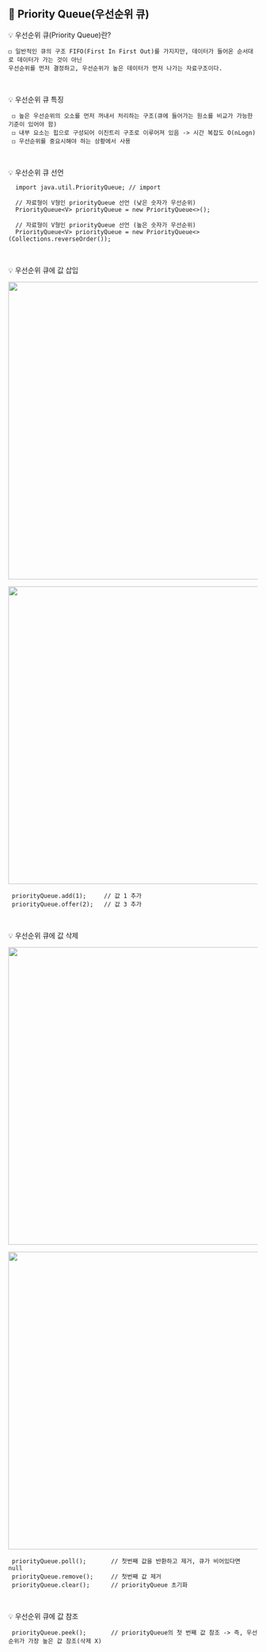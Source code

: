 ## 📘 Priority Queue(우선순위 큐)
💡 우선순위 큐(Priority Queue)란?
    
    ◻️ 일반적인 큐의 구조 FIFO(First In First Out)를 가지지만, 데이터가 들어온 순서대로 데이터가 가는 것이 아닌
    우선순위를 먼저 결정하고, 우선순위가 높은 데이터가 먼저 나가는 자료구조이다. 
</br>

💡 우선순위 큐 특징
     
     ◻️ 높은 우선순위의 오소를 먼저 꺼내서 처리하는 구조(큐에 들어가는 원소를 비교가 가능한 기준이 있어야 함)
     ◻️ 내부 요소는 힙으로 구성되어 이진트리 구조로 이루어져 있음 -> 시간 복잡도 O(nLogn)
     ◻️ 우선순위를 중요시해야 하는 상황에서 사용
</br>

💡 우선순위 큐 선언
      
      import java.util.PriorityQueue; // import

      // 자료형이 V형인 priorityQueue 선언 (낮은 숫자가 우선순위)
      PriorityQueue<V> priorityQueue = new PriorityQueue<>();

      // 자료형이 V형인 priorityQueue 선언 (높은 숫자가 우선순위)
      PriorityQueue<V> priorityQueue = new PriorityQueue<>(Collections.reverseOrder());
</br>

💡 우선순위 큐에 값 삽입      
<p align="center"><img src="https://user-images.githubusercontent.com/45066381/136642835-e41a13c9-0fd3-4ee6-ab40-7b2d0178e7be.png" width="800" height="600"/></p>
<p align="center"><img src="https://user-images.githubusercontent.com/45066381/136642837-a3869e9b-f824-4860-b868-e834562758ec.png" width="800" height="600"/></p>     
     
     priorityQueue.add(1);     // 값 1 추가
     priorityQueue.offer(2);   // 값 3 추가
</br>

💡 우선순위 큐에 값 삭제
<p align="center"><img src="https://user-images.githubusercontent.com/45066381/136642839-c1e790a0-cdea-4ec4-973a-8f6822bdfeb3.png" width="800" height="600"/></p>
<p align="center"><img src="https://user-images.githubusercontent.com/45066381/136642840-f714a1a3-016a-41d9-a7ea-f43984c36385.png" width="800" height="600"/></p>

     priorityQueue.poll();       // 첫번째 값을 반환하고 제거, 큐가 비어있다면 null
     priorityQueue.remove();     // 첫번째 값 제거
     priorityQueue.clear();      // priorityQueue 초기화
</br>

💡 우선순위 큐에 값 참조

     priorityQueue.peek();       // priorityQueue의 첫 번째 값 참조 -> 즉, 우선순위가 가장 높은 값 참조(삭제 X)
